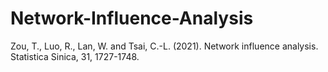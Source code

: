 # Network-Influence-Analysis
Zou, T., Luo, R., Lan, W. and Tsai, C.-L. (2021). Network influence analysis. Statistica Sinica, 31, 1727-1748.
